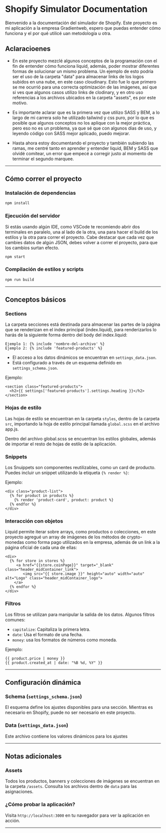 # Shopify Simulator Documentation

Bienvenido a la documentación del simulador de Shopify. Este proyecto es mi aplicación a la empresa Gradientweb, espero que puedas entender cómo funciona y el por qué utilicé uan metodología u otra.

## **Aclaracioenes**

- En este proyecto mezclé algunos conceptos de la programación con el fin de entender cómo funciona liquid, además, poder mostrar diferentes formas de solucionar un mismo problema. Un ejemplo de esto podría ser el uso de la carpeta "data" para almacenar links de los logos subidos en una nube, en este caso cloudinary. Esto fue lo que primero se me ocurrió para una correcta optimización de las imágenes, así que si ves que algunos casos utilizo links de clodinary, y en otro uso referencias a los archivos ubicados en la carpeta "assets", es por este motivo.

- Es importante aclarar que es la primera vez que utilizo SASS y BEM, a lo largo de mi carrera solo he utilizado tailwind y css puro, por lo que es posible que algunos conceptos no los aplique con la mejor práctica, pero eso no es un problema, ya que sé que con algunos días de uso, y leyendo código con SASS mejor aplicado, puedo mejorar.

- Hasta ahora estoy documentando el proyecto y también subiendo las ramas, me centré tanto en aprender y entender liquid, BEM y SASS que olvidé comitear, un error que empecé a corregir justo al momento de terminar el segundo marquee.


---

## **Cómo correr el proyecto**

### **Instalación de dependencias**

```bash
npm install
```

### **Ejecución del servidor**

Si estás usando algún IDE, como VSCode te recomiendo abrir dos terminales en paralelo, una al lado de la otra, una para hacer el build de los estilos y la otra para correr el proyecto. Cabe destacar que cada vez que cambies datos de algún JSON, debes volver a correr el proyecto, para que los cambios surtan efecto.

```bash
npm start
```

### **Compilación de estilos y scripts**

```bash
npm run build
```

---

## **Conceptos básicos**


### **Sections**

La carpeta secciones está destinada para almacenar las partes de la página que se renderizan en el index principal (index.liquid), para renderizarlos lo harás de la siguiente forma dentro del body del index.liquid:

```
Ejemplo 1: {% include 'nombre-del-archivo' %}
Ejemplo 2: {% include 'featured-products' %}
```


- El acceso a los datos dinámicos se encuentran en `settings_data.json`.
- Está configurado a través de un esquema definido en `settings_schema.json`.

Ejemplo:

```liquid
<section class="featured-products">
  <h2>{{ settings['featured-products'].settings.heading }}</h2>
</section>
```

### **Hojas de estilo**

Las hojas de estilo se encuentran en la carpeta `styles`, dentro de la carpeta `src`, importando la hoja de estilo principal llamada `global.scss` en el archivo app.js.

Dentro del archivo global.scss se encuentran los estilos globales, además de importar el resto de hojas de estilo de la aplicación.

### **Snippets**

Los Snuippets son componentes reutilizables, como un card de producto. Puedes incluir un snippet utilizando la etiqueta `{% render %}`:

Ejemplo:

```liquid
<div class="product-list">
  {% for product in products %}
    {% render 'product-card', product: product %}
  {% endfor %}
</div>
```

### **Interacción con objetos**
Liquid permite iterar sobre arrays, como productos o colecciones, en este proyecto agregué un array de imágenes de los métodos de crypto-monedas como forma pago utilizados en la empresa, además de un link a la página oficial de cada una de ellas:

```liquid
<div>
  {% for store in stores %}
     <a href="{{store.coinPage}}" target="_blank" class="header_midContainer_link">
        <img src="{{ store.image }}" height="auto" width="auto" alt="Logo" class="header_midContainer_logo">
    </a>
  {% endfor %}
</div>
```

### **Filtros**
Los filtros se utilizan para manipular la salida de los datos. Algunos filtros comunes:

- `capitalize`: Capitaliza la primera letra.
- `date`: Usa el formato de una fecha.
- `money`: usa los formatos de números como moneda.

Ejemplo:

```liquid
{{ product.price | money }}
{{ product.created_at | date: "%B %d, %Y" }}
```

---

## **Configuración dinámica**

### **Schema (`settings_schema.json`)**

El esquema define los ajustes disponibles para una sección. Mientras es necesario en Shopify, puede no ser necesario en este proyecto.

### **Data (`settings_data.json`)**

Este archivo contiene los valores dinámicos para los ajustes


---

## **Notas adicionales**

### **Assets**

Todos los productos, banners y colecciones de imágenes se encuentran en la carpeta `/assets`. Consulta los archivos dentro de `data` para las asignaciones.

### **¿Cómo probar la aplicación?**
Visita `http://localhost:3000` en tu navegador para ver la aplicación en acción.

---


